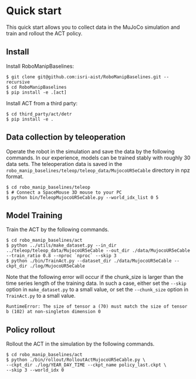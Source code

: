 # Quick start
This quick start allows you to collect data in the MuJoCo simulation and train and rollout the ACT policy.

## Install
Install RoboManipBaselines:
```console
$ git clone git@github.com:isri-aist/RoboManipBaselines.git --recursive
$ cd RoboManipBaselines
$ pip install -e .[act]
```

Install ACT from a third party:
```console
$ cd third_party/act/detr
$ pip install -e .
```

## Data collection by teleoperation
Operate the robot in the simulation and save the data by the following commands.
In our experience, models can be trained stably with roughly 30 data sets.
The teleoperation data is saved in the `robo_manip_baselines/teleop/teleop_data/MujocoUR5eCable` directory in npz format.
```console
$ cd robo_manip_baselines/teleop
$ # Connect a SpaceMouse 3D mouse to your PC
$ python bin/TeleopMujocoUR5eCable.py --world_idx_list 0 5
```

## Model Training
Train the ACT by the following commands.
```console
$ cd robo_manip_baselines/act
$ python ../utils/make_dataset.py --in_dir ../teleop/teleop_data/MujocoUR5eCable --out_dir ./data/MujocoUR5eCable --train_ratio 0.8 --nproc `nproc` --skip 3
$ python ./bin/TrainAct.py --dataset_dir ./data/MujocoUR5eCable --ckpt_dir ./log/MujocoUR5eCable
```
Note that the following error will occur if the chunk_size is larger than the time series length of the training data.
In such a case, either set the `--skip` option in `make_dataset.py` to a small value, or set the `--chunk_size` option in `TrainAct.py` to a small value.
```console
RuntimeError: The size of tensor a (70) must match the size of tensor b (102) at non-singleton dimension 0
```

## Policy rollout
Rollout the ACT in the simulation by the following commands.
```console
$ cd robo_manip_baselines/act
$ python ./bin/rollout/RolloutActMujocoUR5eCable.py \
--ckpt_dir ./log/YEAR_DAY_TIME --ckpt_name policy_last.ckpt \
--skip 3 --world_idx 0
```
